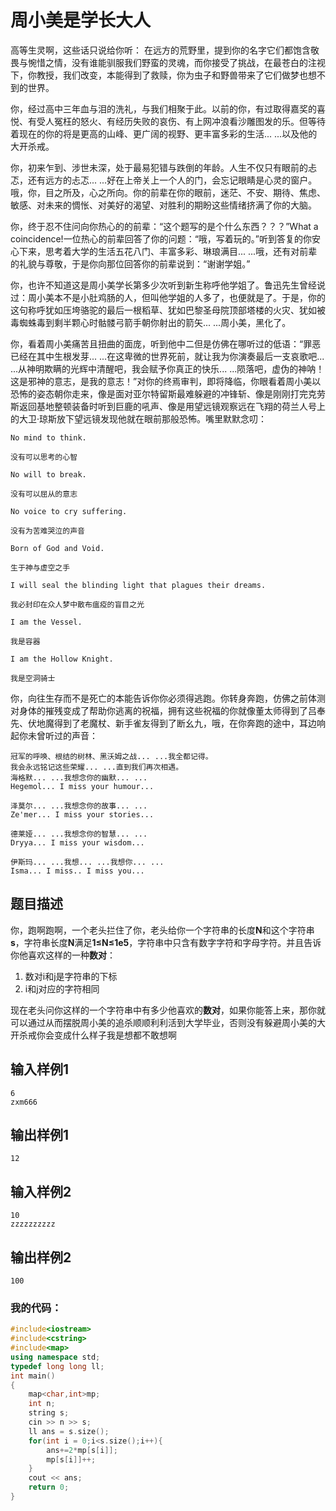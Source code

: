 # 周小美是学长大人

高等生灵啊，这些话只说给你听： 在远方的荒野里，提到你的名字它们都饱含敬畏与惋惜之情，没有谁能驯服我们野蛮的灵魂，而你接受了挑战，在最苍白的注视下，你教授，我们改变，本能得到了救赎，你为虫子和野兽带来了它们做梦也想不到的世界。

你，经过高中三年血与泪的洗礼，与我们相聚于此。以前的你，有过取得嘉奖的喜悦、有受人冤枉的怒火、有经历失败的哀伤、有上网冲浪看沙雕图发的乐。但等待着现在的你的将是更高的山峰、更广阔的视野、更丰富多彩的生活... ...以及他的大开杀戒。

你，初来乍到、涉世未深，处于最易犯错与跌倒的年龄。人生不仅只有眼前的忐忑，还有远方的忐忑... ...好在上帝关上一个人的门，会忘记眼睛是心灵的窗户。哦，你，目之所及，心之所向。你的前辈在你的眼前，迷茫、不安、期待、焦虑、敏感、对未来的惆怅、对美好的渴望、对胜利的期盼这些情绪挤满了你的大脑。

你，终于忍不住问向你热心的的前辈：“这个题写的是个什么东西？？？”What a coincidence!一位热心的前辈回答了你的问题：“哦，写着玩的。”听到答复的你安心下来，思考着大学的生活五花八门、丰富多彩、琳琅满目... ...哦，还有对前辈的礼貌与尊敬，于是你向那位回答你的前辈说到：“谢谢学姐。”

你，也许不知道这是周小美学长第多少次听到新生称呼他学姐了。鲁迅先生曾经说过：周小美本不是小肚鸡肠的人，但叫他学姐的人多了，也便就是了。于是，你的这句称呼犹如压垮骆驼的最后一根稻草、犹如巴黎圣母院顶部塔楼的火灾、犹如被毒蜘蛛毒到剩半颗心时骷髅弓箭手朝你射出的箭矢... ...周小美，黑化了。

你，看着周小美痛苦且扭曲的面庞，听到他中二但是仿佛在哪听过的低语：“罪恶已经在其中生根发芽... ...在这卑微的世界死前，就让我为你演奏最后一支哀歌吧... ...从神明欺瞒的光辉中清醒吧，我会赋予你真正的快乐... ...陨落吧，虚伪的神呐！这是邪神的意志，是我的意志！”对你的终焉审判，即将降临，你眼看着周小美以恐怖的姿态朝你走来，像是面对亚尔特留斯最难躲避的冲锋斩、像是刚刚打完克劳斯返回基地整顿装备时听到巨鹿的吼声、像是用望远镜观察远在飞翔的荷兰人号上的大卫·琼斯放下望远镜发现他就在眼前那般恐怖。嘴里默默念叨：

```
No mind to think.

没有可以思考的心智

No will to break.

没有可以屈从的意志

No voice to cry suffering.

没有为苦难哭泣的声音

Born of God and Void.

生于神与虚空之手

I will seal the blinding light that plagues their dreams.

我必封印在众人梦中散布瘟疫的盲目之光

I am the Vessel.

我是容器

I am the Hollow Knight.

我是空洞骑士
```

你，向往生存而不是死亡的本能告诉你你必须得逃跑。你转身奔跑，仿佛之前体测对身体的摧残变成了帮助你逃离的祝福，拥有这些祝福的你就像董太师得到了吕奉先、伏地魔得到了老魔杖、新手雀友得到了断幺九，哦，在你奔跑的途中，耳边响起你未曾听过的声音：

```
冠军的呼唤、根结的树林、黑沃姆之战... ...我全都记得。
我会永远铭记这些荣耀... ...直到我们再次相遇。
海格默... ...我想念你的幽默... ...
Hegemol... I miss your humour...

泽莫尔... ...我想念你的故事... ...
Ze'mer... I miss your stories...

德莱娅... ...我想念你的智慧... ...
Dryya... I miss your wisdom...

伊斯玛... ...我想... ...我想你... ...
Isma... I miss.. I miss you...
```

## 题目描述

你，跑啊跑啊，一个老头拦住了你，老头给你一个字符串的长度**N**和这个字符串**s**，字符串长度**N**满足**1≤N≤1e5**，字符串中只含有数字字符和字母字符。并且告诉你他喜欢这样的一种**数对**：

1. 数对i和j是字符串的下标
2. i和j对应的字符相同

现在老头问你这样的一个字符串中有多少他喜欢的**数对**，如果你能答上来，那你就可以通过从而摆脱周小美的追杀顺顺利利活到大学毕业，否则没有躲避周小美的大开杀戒你会变成什么样子我是想都不敢想啊

## 输入样例1

```
6
zxm666
```

## 输出样例1

```
12
```

## 输入样例2

```
10
zzzzzzzzzz
```

## 输出样例2

```
100
```

### 我的代码：

```c++
#include<iostream>
#include<cstring>
#include<map>
using namespace std;
typedef long long ll;
int main()
{
    map<char,int>mp;
  	int n;
    string s;
    cin >> n >> s;
    ll ans = s.size();
    for(int i = 0;i<s.size();i++){
        ans+=2*mp[s[i]];
        mp[s[i]]++;
    }
    cout << ans;
    return 0;
}
```